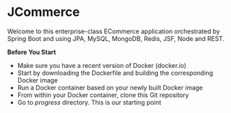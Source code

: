 # JCommerce
Welcome to this enterprise-class ECommerce application orchestrated by Spring Boot and using JPA, MySQL, MongoDB, Redis, JSF, Node and REST.

**Before You Start**
- Make sure you have a recent version of Docker (docker.io)
- Start by downloading the Dockerfile and building the corresponding Docker image
- Run a Docker container based on your newly built Docker image
- From within your Docker container, clone this Git repository
- Go to *progress* directory. This is our starting point
